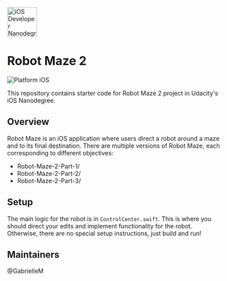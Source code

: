 <img src="https://s3-us-west-1.amazonaws.com/udacity-content/degrees/catalog-images/nd003.png" alt="iOS Developer Nanodegree logo" height="70" >

# Robot Maze 2

![Platform iOS](https://img.shields.io/badge/nanodegree-iOS-blue.svg)

This repository contains starter code for Robot Maze 2 project in Udacity's iOS Nanodegree.

## Overview

Robot Maze is an iOS application where users direct a robot around a maze and to its final destination. There are multiple versions of Robot Maze, each corresponding to different objectives:

- Robot-Maze-2-Part-1/
- Robot-Maze-2-Part-2/
- Robot-Maze-2-Part-3/

## Setup

The main logic for the robot is in `ControlCenter.swift`. This is where you should direct your edits and implement functionality for the robot. Otherwise, there are no special setup instructions, just build and run!

## Maintainers

@GabrielleM


